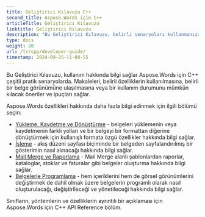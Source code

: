 ```yaml
---
title: Geliştirici Kılavuzu C++
second_title: Aspose.Words için C++
articleTitle: Geliştirici Kılavuzu
linktitle: Geliştirici Kılavuzu
description: "Bu Geliştirici Kılavuzu, belirli senaryoları kullanmanıza yardımcı olacak pratik senaryoları ve ipuçlarını açıklar Aspose.Words için C++ özellikler, belirli bir belge görünümü elde edin veya bir kullanım durumunu mümkün kılın."
type: docs
weight: 20
url: /tr/cpp/developer-guide/
timestamp: 2024-09-25-11-08-55
---
```


Bu Geliştirici Kılavuzu, kullanım hakkında bilgi sağlar Aspose.Words için C++ çeşitli pratik senaryolarda. Makaleleri, belirli özelliklerin kullanılmasına, belirli bir belge görünümüne ulaşılmasına veya bir kullanım durumunu mümkün kılacak öneriler ve ipuçları sağlar.

Aspose.Words özellikleri hakkında daha fazla bilgi edinmek için ilgili bölümü seçin:

- [Yükleme, Kaydetme ve Dönüştürme](/words/cpp/loading-saving-and-converting/) - belgeleri yüklemenin veya kaydetmenin farklı yolları ve bir belgeyi bir formattan diğerine dönüştürmek için kullanışlı formata özgü özellikler hakkında bilgi sağlar.
- [İşleme](/words/cpp/rendering/) - akış düzeni sayfası biçiminde bir belgeden sayfalandırılmış bir gösterimin nasıl alınacağı hakkında bilgi sağlar.
- [Mail Merge ve Raporlama](/words/cpp/mail-merge-and-reporting/) - Mail Merge alanlı şablonlardan raporlar, kataloglar, stoklar ve faturalar gibi belgeler oluşturma hakkında bilgi sağlar.
- [Belgelerle Programlama](/words/cpp/programming-with-documents/) - hem içeriklerini hem de görsel görünümlerini değiştirmek de dahil olmak üzere belgelerin programlı olarak nasıl oluşturulacağı, değiştirileceği ve yönetileceği hakkında bilgi sağlar.

Sınıfların, yöntemlerin ve özelliklerin ayrıntılı bir açıklaması için Aspose.Words için C++ API Reference bölüm.
